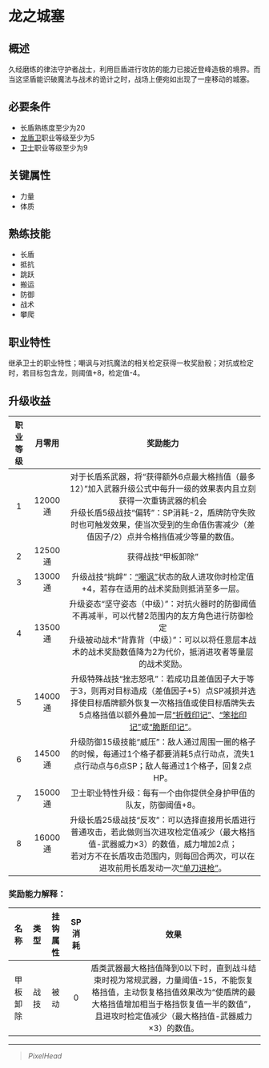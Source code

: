 # 龙之城塞

## 概述

久经磨练的律法守护者战士，利用巨盾进行攻防的能力已接近登峰造极的境界。而当这坚盾能识破魔法与战术的诡计之时，战场上便宛如出现了一座移动的城塞。

## 必要条件

* 长盾熟练度至少为20
* <a href="../dragon_shielder" target="_blank">龙盾卫</a>职业等级至少为5
* <a href="../../../basicJob/Guard" target="_blank">卫士</a>职业等级至少为9

## 关键属性

* 力量
* 体质

## 熟练技能

* 长盾
* 抵抗
* 跳跃
* 搬运
* 防御
* 战术
* 攀爬
  
## 职业特性

继承卫士的职业特性；嘲讽与对抗魔法的相关检定获得一枚奖励骰；对抗或检定时，若目标包含龙，则阈值+8，检定值-4。

## 升级收益

职业等级|月零用|奖励能力
:--:|:--:|:--:
1|12000通|对于长盾系武器，将“获得额外6点最大格挡值（最多12）”加入武器升级公式中每升一级的效果表内且立刻获得一次重铸武器的机会<br>升级长盾5级战技“偏转”：SP消耗-2，盾牌防守失败时也可触发效果，使当次受到的生命值伤害减少（差值因子/2）点并令格挡值减少等量的数值。
2|12500通|获得战技“甲板卸除”
3|13000通|升级战技“挑衅”：<a href="../../../../status/normal/#嘲讽" target="_blank">“嘲讽”</a>状态的敌人进攻你时检定值+4，若存在适用的战术奖励则抵消至多一层。
4|13500通|升级姿态“坚守姿态（中级）”：对抗火器时的防御阈值不再减半，可以代替2范围内的友方角色进行防御检定<br>升级被动战术“背靠背（中级）”：可以以将任意层本战术的战术奖励数值降为2为代价，抵消进攻者等量层的战术奖励。
5|14000通|升级特殊战技“挫志怒吼”：若成功且差值因子大于等于3，则再对目标造成（差值因子+5）点SP减损并选择使目标盾牌额外恢复一次格挡值或使目标盾牌失去5点格挡值以额外叠加一层<a href="../../../../status/mark/#折戟印记" target="_blank">“折戟印记”</a>、<a href="../../status/mark/#笨拙印记" target="_blank">“笨拙印记”</a>或<a href="../../status/mark/#脆断印记" target="_blank">“脆断印记”</a>。
6|14500通|升级防御15级技能“威压”：敌人通过周围一圈的格子的时候，每通过1个格子都要消耗5点行动点，流失1点行动点与6点SP；敌人每通过1个格子，回复2点HP。
7|15000通|卫士职业特性升级：每有一个由你提供全身护甲值的队友，防御阈值+8。
8|16000通|升级长盾25级战技“反攻”：可以选择直接用长盾进行普通攻击，若此做则当次进攻检定值减少（最大格挡值-武器威力×3）的数值，威力增加2点；<br>若对方不在长盾攻击范围内，则每回合两次，可以在进攻前用长盾发动一次<a href="../../update/universal/#中程武器/#中级" target="_blank">“单刀进枪”</a>。

### 奖励能力解释：

名称|类型|挂钩属性|SP消耗|效果
:--:|:--:|:--:|:--:|:--:
甲板卸除|战技|被动|0|盾类武器最大格挡值降到0以下时，直到战斗结束时视为常规武器，力量阈值-15，不能恢复格挡值，主动恢复格挡值效果改为“使盾牌的最大格挡值增加相当于格挡恢复值一半的数值”，且进攻时检定值减少（最大格挡值-武器威力×3）的数值。

---

> *PixelHead*